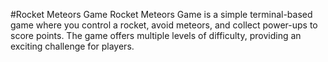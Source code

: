 #Rocket Meteors Game
Rocket Meteors Game is a simple terminal-based game where you control a rocket, avoid meteors, and collect power-ups to score points. The game offers multiple levels of difficulty, providing an exciting challenge for players.